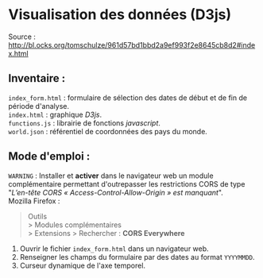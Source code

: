 # Visualisation des données (D3js)
Source : http://bl.ocks.org/tomschulze/961d57bd1bbd2a9ef993f2e8645cb8d2#index.html

## Inventaire :  
`index_form.html` : formulaire de sélection des dates de début et de fin de période d'analyse.  
`index.html` : graphique _D3js_.  
`functions.js` : librairie de fonctions _javascript_.  
`world.json` : référentiel de coordonnées des pays du monde.  

## Mode d'emploi :  
`WARNING` : Installer et **activer** dans le navigateur web un module complémentaire permettant d'outrepasser les restrictions CORS de type "*L’en-tête CORS « Access-Control-Allow-Origin » est manquant*".  
Mozilla Firefox :
  > Outils  
    > Modules complémentaires  
      > Extensions
        > Rechercher : **CORS Everywhere**
1. Ouvrir le fichier `index_form.html` dans un navigateur web.
2. Renseigner les champs du formulaire par des dates au format `YYYYMMDD`.
3. Curseur dynamique de l'axe temporel.

